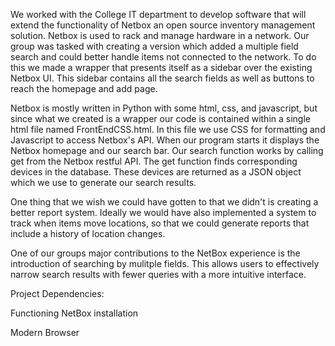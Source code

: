 We worked with the College IT department to develop software that will extend the functionality of Netbox an open source inventory management solution. Netbox is used to rack and manage hardware in a network. Our group was tasked with creating a version which added a multiple field search and could better handle items not connected to the network. To do this we made a wrapper that presents itself as a sidebar over the existing Netbox UI. This sidebar contains all the search fields as well as buttons to reach the homepage and add page.

Netbox is mostly written in Python with some html, css, and javascript, but since what we created is a wrapper our code is contained within a single html file named FrontEndCSS.html. In this file we use CSS for formatting and Javascript to access Netbox's API. When our program starts it displays the Netbox homepage and our search bar. Our search function works by calling get from the Netbox restful API. The get function finds corresponding devices in the database. These devices are returned as a JSON object which we use to generate our search results.

One thing that we wish we could have gotten to that we didn't is creating a better report system. Ideally we would have also implemented a system to track when items move locations, so that we could generate reports that include a history of location changes. 

One of our groups major contributions to the NetBox experience is the introduction of searching by mulitple fields. This allows users to effectively narrow search results with fewer queries with a more intuitive interface.

Project Dependencies:

Functioning NetBox installation

Modern Browser
